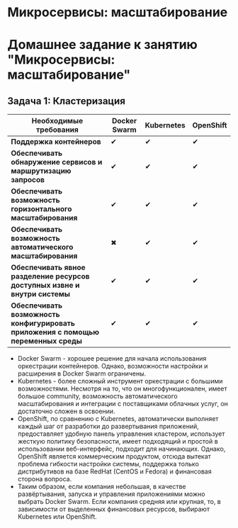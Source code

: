 # Микросервисы: масштабирование
# Домашнее задание к занятию "Микросервисы: масштабирование"

## Задача 1: Кластеризация
| Необходимые требования | Docker Swarm | Kubernetes | OpenShift |
| --- | --- | --- | --- |
| **Поддержка контейнеров** | ✔ | ✔ | ✔ |
| **Обеспечивать обнаружение сервисов и маршрутизацию запросов** | ✔ | ✔ | ✔ |
| **Обеспечивать возможность горизонтального масштабирования** | ✔ | ✔ |  ✔ |
| **Обеспечивать возможность автоматического масштабирования** | ✖ | ✔ | ✔ |
| **Обеспечивать явное разделение ресурсов доступных извне и внутри системы** | ✔ | ✔ | ✔ |
| **Обеспечивать возможность конфигурировать приложения с помощью переменных среды** | ✔ | ✔ | ✔ |

  - Docker Swarm - хорошее решение для начала использования оркестрации контейнеров. Однако, возможности настройки и расширения в Docker Swarm ограничены.  
  - Kubernetes - более сложный инструмент оркестрации с большими возможностями. Несмотря на то, что он многофункционален, имеет большое community, возможность автоматического масштабирования и интеграции с поставщиками облачных услуг, он достаточно сложен в освоении.  
  - OpenShift, по сравнению с Kubernetes, автоматически выполняет каждый шаг от разработки до развертывания приложений, предоставляет удобную панель управления кластером, использует жесткую политику безопасности, имеет подходящий и простой в использовании веб-интерфейс, подходит для начинающих. Однако, OpenShift является коммерческим продуктом, отсюда вытекат проблема гибкости настройки системы, поддержка только дистрибутивов на базе RedHat (CentOS и Fedora) и финансовая сторона вопроса.  
  - Таким образом, если компания небольшая, в качестве развёртывания, запуска и управления приложениями можно выбрать Docker Swarm. Если компания средняя или крупная, то, в зависимости от выделенных финансовых ресурсов, выбирают Kubernetes или OpenShift.
